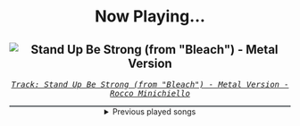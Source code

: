 <div align="center"> 
<h1>Now Playing...</h1>

![Stand Up Be Strong (from "Bleach") - Metal Version](https://i.scdn.co/image/ab67616d00001e024437ca0b92f675df7c4a711b)
--
_<samp><a href="https://open.spotify.com/track/3SJvpSo9KoDFzKX3jPzP3E">Track: Stand Up Be Strong (from "Bleach") - Metal Version - Rocco Minichiello</a></samp>_

<div style="border: 1px #4B5054 solid"></div>
<details>
  <summary>
    Previous played songs
  </summary>
  <table>
    <thead>
      <tr>
        <th>
          Artist
        </th>
        <th>
          Song
        </th>
        <th>
          Link
        </th>
      </tr>
    </thead>
    <tbody>
      <tr><td>Rocco Minichiello</td><td>Stand Up Be Strong (from "Bleach") - Metal Version</td><td><a href="https://open.spotify.com/track/3SJvpSo9KoDFzKX3jPzP3E">https://open.spotify.com/track/3SJvpSo9KoDFzKX3jPzP3E</a></td></tr><tr><td>Rocco Minichiello</td><td>Treachery (from "Bleach") - Metal Version</td><td><a href="https://open.spotify.com/track/6DedcdH8ri4pgtllVhPbLx">https://open.spotify.com/track/6DedcdH8ri4pgtllVhPbLx</a></td></tr><tr><td>Blue Stahli</td><td>Takedown - XINA Version</td><td><a href="https://open.spotify.com/track/1v2tspS1hLRTHlThwuOUMl">https://open.spotify.com/track/1v2tspS1hLRTHlThwuOUMl</a></td></tr><tr><td>Raizer</td><td>Phoenix</td><td><a href="https://open.spotify.com/track/1csCF4ujk4DN4swpMxZPdG">https://open.spotify.com/track/1csCF4ujk4DN4swpMxZPdG</a></td></tr><tr><td>The Silverblack</td><td>Embers</td><td><a href="https://open.spotify.com/track/1Sc3s3oDIL7CYQcRzSU7fS">https://open.spotify.com/track/1Sc3s3oDIL7CYQcRzSU7fS</a></td></tr><tr><td>CANTERVICE</td><td>The Masquerade</td><td><a href="https://open.spotify.com/track/33MMblAJ06tHHt8czXckBN">https://open.spotify.com/track/33MMblAJ06tHHt8czXckBN</a></td></tr><tr><td>The Anix</td><td>Die With You</td><td><a href="https://open.spotify.com/track/7FH4289wbQh9JGPSfE7u8A">https://open.spotify.com/track/7FH4289wbQh9JGPSfE7u8A</a></td></tr><tr><td>The Anix</td><td>Spit You Out</td><td><a href="https://open.spotify.com/track/0OUi4S8qt8B8SU4TbWWQxa">https://open.spotify.com/track/0OUi4S8qt8B8SU4TbWWQxa</a></td></tr><tr><td>Raizer</td><td>Hate</td><td><a href="https://open.spotify.com/track/61vsu3e6Jne75Ur6tC3qtC">https://open.spotify.com/track/61vsu3e6Jne75Ur6tC3qtC</a></td></tr><tr><td>Entropy Zero</td><td>Better Than You</td><td><a href="https://open.spotify.com/track/1yscZ35223JfmtO2doWFE7">https://open.spotify.com/track/1yscZ35223JfmtO2doWFE7</a></td></tr><tr><td>The Anix</td><td>Unveil</td><td><a href="https://open.spotify.com/track/1jxm9boV0iAoAeaT67Mpm7">https://open.spotify.com/track/1jxm9boV0iAoAeaT67Mpm7</a></td></tr><tr><td>SKYND</td><td>Tyler Hadley</td><td><a href="https://open.spotify.com/track/6Cpz693XZKlnvcxXs1886F">https://open.spotify.com/track/6Cpz693XZKlnvcxXs1886F</a></td></tr><tr><td>Nitroverts</td><td>What's Going On</td><td><a href="https://open.spotify.com/track/7zBG4CRoc8ObsOjW1iRBwg">https://open.spotify.com/track/7zBG4CRoc8ObsOjW1iRBwg</a></td></tr><tr><td>BABYMETAL</td><td>RATATATA</td><td><a href="https://open.spotify.com/track/14WYmNQWvR2TTWoRp8t9Ml">https://open.spotify.com/track/14WYmNQWvR2TTWoRp8t9Ml</a></td></tr><tr><td>Girls2</td><td>D.N.A.</td><td><a href="https://open.spotify.com/track/3G49iNZimPXzQ5BqXt6MyN">https://open.spotify.com/track/3G49iNZimPXzQ5BqXt6MyN</a></td></tr><tr><td>Vana</td><td>BEG!</td><td><a href="https://open.spotify.com/track/0g9GhfqFotNeAt2TuggiEh">https://open.spotify.com/track/0g9GhfqFotNeAt2TuggiEh</a></td></tr><tr><td>Vana</td><td>BEG!</td><td><a href="https://open.spotify.com/track/0g9GhfqFotNeAt2TuggiEh">https://open.spotify.com/track/0g9GhfqFotNeAt2TuggiEh</a></td></tr><tr><td>Rocco Minichiello</td><td>Stand Up Be Strong (from "Bleach") - Metal Version</td><td><a href="https://open.spotify.com/track/3SJvpSo9KoDFzKX3jPzP3E">https://open.spotify.com/track/3SJvpSo9KoDFzKX3jPzP3E</a></td></tr><tr><td>Rocco Minichiello</td><td>Treachery (from "Bleach") - Metal Version</td><td><a href="https://open.spotify.com/track/6DedcdH8ri4pgtllVhPbLx">https://open.spotify.com/track/6DedcdH8ri4pgtllVhPbLx</a></td></tr><tr><td>Rocco Minichiello</td><td>Invasion (from "Bleach") - Metal Version</td><td><a href="https://open.spotify.com/track/6MbS9XB99RDCTqjLxa3Wzy">https://open.spotify.com/track/6MbS9XB99RDCTqjLxa3Wzy</a></td></tr>
    </tbody>
  </table>
</details>

</div>
